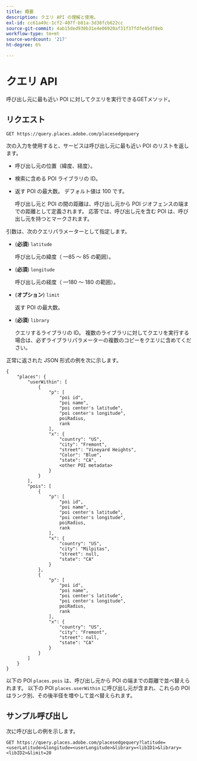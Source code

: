 ```yaml
---
title: 概要
description: クエリ API の理解と使用。
exl-id: cc61a49c-1cf2-407f-b81a-3d38fcb622cc
source-git-commit: 4ab15ded930b31e4e06920af31f37fdfe45df8eb
workflow-type: tm+mt
source-wordcount: '217'
ht-degree: 6%

---
```


# クエリ API

呼び出し元に最も近い POI に対してクエリを実行できるGETメソッド。

## リクエスト

```text
GET https://query.places.adobe.com/placesedgequery
```

次の入力を使用すると、サービスは呼び出し元に最も近い POI のリストを返します。

* 呼び出し元の位置（緯度、経度）。
* 検索に含める POI ライブラリの ID。
* 返す POI の最大数。  デフォルト値は 100 です。

   呼び出し元と POI の間の距離は、呼び出し元から POI ジオフェンスの端までの距離として定義されます。 応答では、呼び出し元を含む POI は、呼び出し元を持つとマークされます。

引数は、次のクエリパラメーターとして指定します。

* (**必須**) `latitude`

   呼び出し元の緯度（ —85 ～ 85 の範囲）。
* (**必須**) `longitude`

   呼び出し元の経度（ —180 ～ 180 の範囲）。

* (**オプション**) `limit`

   返す POI の最大数。

* (**必須**) `library`

   クエリするライブラリの ID。 複数のライブラリに対してクエリを実行する場合は、必ずライブラリパラメーターの複数のコピーをクエリに含めてください。

正常に返された JSON 形式の例を次に示します。

```markup
{
    "places": {
        "userWithin": [
            {
                "p": [
                    "poi id",
                    "poi name",
                    "poi center's latitude",
                    "poi center's longitude",
                    poiRadius,
                    rank
                ],
                "x": {
                    "country": "US",
                    "city": "Fremont",
                    "street": "Vineyard Heights",
                    "Color": "Blue",
                    "state": "CA",
                    <other POI metadata>
                }
            }
        ],
        "pois": [
            {
                "p": [
                    "poi id",
                    "poi name",
                    "poi center's latitude",
                    "poi center's longitude",
                    poiRadius,
                    rank
                ],
                "x": {
                    "country": "US",
                    "city": "Milpitas",
                    "street": null,
                    "state": "CA"
                }
            },
            {
                "p": [
                    "poi id",
                    "poi name",
                    "poi center's latitude",
                    "poi center's longitude",
                    poiRadius,
                    rank
                ],
                "x": {
                    "country": "US",
                    "city": "Fremont",
                    "street": null,
                    "state": "CA"
                }
            }
        ]
    }
}
```

以下の POI `places.pois` は、呼び出し元から POI の端までの距離で並べ替えられます。 以下の POI `places.userWithin` に呼び出し元が含まれ、これらの POI はランク別、その後半径を増やして並べ替えられます。

## サンプル呼び出し

次に呼び出しの例を示します。

```text
GET https://query.places.adobe.com/placesedgequery?latitude=<userLatitude>&longitude=<userLongitude>&library=<libID1>&library=<libID2>&limit=20
```

